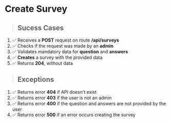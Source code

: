 # Create Survey

> ## Sucess Cases

1. ✅ Receives a **POST** request on route **/api/surveys**
2. ✅ Checks if the request was made by an **admin**
3. ✅ Validates mandatory data for **question** and **answers**
4. ✅ **Creates** a survey with the provided data
5. ✅ Returns **204**, without data

> ## Exceptions

1. ✅ Returns error **404** if API doesn't exist
2. ✅ Returns error **403** if the user is not an admin
3. ✅ Returns error **400** if the question and answers are not provided by the user
4. ✅ Returns error **500** if an error occurs creating the survey
